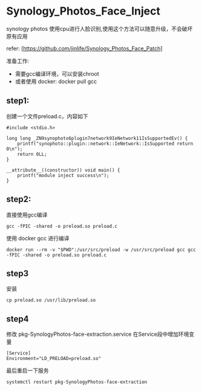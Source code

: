 # Synology_Photos_Face_Inject
synology photos 使用cpu进行人脸识别,使用这个方法可以随意升级，不会破坏原有应用

refer: [https://github.com/jinlife/Synology_Photos_Face_Patch]

准备工作:
   - 需要gcc编译环境，可以安装chroot
   - 或者使用 docker: docker pull gcc
   
## step1:
创建一个文件preload.c，内容如下

```
#include <stdio.h>

long long _ZN9synophoto6plugin7network9IeNetwork11IsSupportedEv() {
    printf("synophoto::plugin::network::IeNetwork::IsSupported return 0\n");
    return 0LL;
}

__attribute__((constructor)) void main() {
    printf("module inject success\n");
}
```

## step2:
直接使用gcc编译
```
gcc -fPIC -shared -o preload.so preload.c
```
使用 docker gcc 进行编译
```
docker run --rm -v "$PWD":/usr/src/preload -w /usr/src/preload gcc gcc -fPIC -shared -o preload.so preload.c
```

## step3
安装
```
cp preload.so /usr/lib/preload.so
```

## step4
修改 pkg-SynologyPhotos-face-extraction.service
在Service段中增加环境变量
```
[Service]
Environment="LD_PRELOAD=preload.so"
```
最后重启一下服务
```
systemctl restart pkg-SynologyPhotos-face-extraction
```




